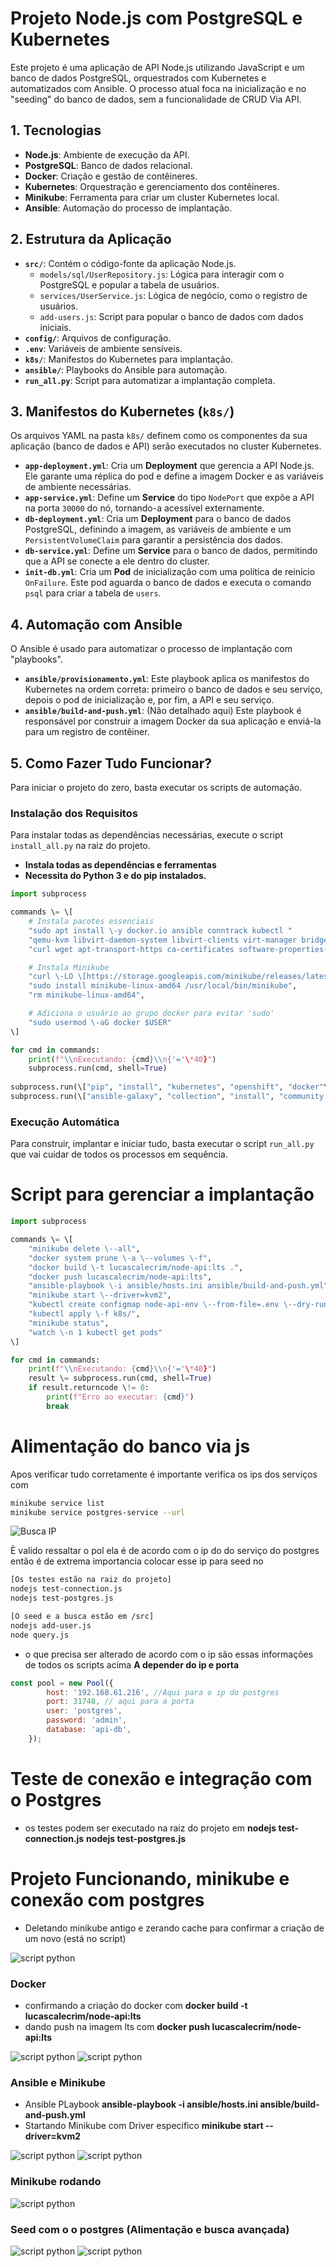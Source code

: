 # **Projeto Node.js com PostgreSQL e Kubernetes**

Este projeto é uma aplicação de API Node.js utilizando JavaScript e um banco de dados PostgreSQL, orquestrados com Kubernetes e automatizados com Ansible. O processo atual foca na inicialização e no "seeding" do banco de dados, sem a funcionalidade de CRUD Via API.

## **1\. Tecnologias**

* **Node.js**: Ambiente de execução da API.  
* **PostgreSQL**: Banco de dados relacional.  
* **Docker**: Criação e gestão de contêineres.  
* **Kubernetes**: Orquestração e gerenciamento dos contêineres.  
* **Minikube**: Ferramenta para criar um cluster Kubernetes local.  
* **Ansible**: Automação do processo de implantação.

## **2\. Estrutura da Aplicação**

* **`src/`**: Contém o código-fonte da aplicação Node.js.  
  * `models/sql/UserRepository.js`: Lógica para interagir com o PostgreSQL e popular a tabela de usuários.  
  * `services/UserService.js`: Lógica de negócio, como o registro de usuários.  
  * `add-users.js`: Script para popular o banco de dados com dados iniciais.  
* **`config/`**: Arquivos de configuração.  
* **`.env`**: Variáveis de ambiente sensíveis.  
* **`k8s/`**: Manifestos do Kubernetes para implantação.  
* **`ansible/`**: Playbooks do Ansible para automação.  
* **`run_all.py`**: Script para automatizar a implantação completa.

## **3\. Manifestos do Kubernetes (`k8s/`)**

Os arquivos YAML na pasta `k8s/` definem como os componentes da sua aplicação (banco de dados e API) serão executados no cluster Kubernetes.

* **`app-deployment.yml`**: Cria um **Deployment** que gerencia a API Node.js. Ele garante uma réplica do pod e define a imagem Docker e as variáveis de ambiente necessárias.  
* **`app-service.yml`**: Define um **Service** do tipo `NodePort` que expõe a API na porta `30000` do nó, tornando-a acessível externamente.  
* **`db-deployment.yml`**: Cria um **Deployment** para o banco de dados PostgreSQL, definindo a imagem, as variáveis de ambiente e um `PersistentVolumeClaim` para garantir a persistência dos dados.  
* **`db-service.yml`**: Define um **Service** para o banco de dados, permitindo que a API se conecte a ele dentro do cluster.  
* **`init-db.yml`**: Cria um **Pod** de inicialização com uma política de reinício `OnFailure`. Este pod aguarda o banco de dados e executa o comando `psql` para criar a tabela de `users`.

## **4\. Automação com Ansible**

O Ansible é usado para automatizar o processo de implantação com "playbooks".

* **`ansible/provisionamento.yml`**: Este playbook aplica os manifestos do Kubernetes na ordem correta: primeiro o banco de dados e seu serviço, depois o pod de inicialização e, por fim, a API e seu serviço.  
* **`ansible/build-and-push.yml`**: (Não detalhado aqui) Este playbook é responsável por construir a imagem Docker da sua aplicação e enviá-la para um registro de contêiner.

## **5\. Como Fazer Tudo Funcionar?**

Para iniciar o projeto do zero, basta executar os scripts de automação.

### **Instalação dos Requisitos**

Para instalar todas as dependências necessárias, execute o script `install_all.py` na raiz do projeto.

- **Instala todas as dependências e ferramentas**  
- **Necessita do Python 3 e do pip instalados.**
```py
import subprocess

commands \= \[  
    # Instala pacotes essenciais  
    "sudo apt install \-y docker.io ansible conntrack kubectl "  
    "qemu-kvm libvirt-daemon-system libvirt-clients virt-manager bridge-utils "  
    "curl wget apt-transport-https ca-certificates software-properties-common",

    # Instala Minikube  
    "curl \-LO \[https://storage.googleapis.com/minikube/releases/latest/minikube-linux-amd64\](https://storage.googleapis.com/minikube/releases/latest/minikube-linux-amd64)",  
    "sudo install minikube-linux-amd64 /usr/local/bin/minikube",  
    "rm minikube-linux-amd64",

    # Adiciona o usuário ao grupo docker para evitar 'sudo'  
    "sudo usermod \-aG docker $USER"  
\]

for cmd in commands:  
    print(f"\\nExecutando: {cmd}\\n{'='\*40}")  
    subprocess.run(cmd, shell=True)
 
subprocess.run(\["pip", "install", "kubernetes", "openshift", "docker"\])  
subprocess.run(\["ansible-galaxy", "collection", "install", "community.general"\])
```
### **Execução Automática**

Para construir, implantar e iniciar tudo, basta executar o script `run_all.py` que vai cuidar de todos os processos em sequência.

# Script para gerenciar a implantação  
```py
import subprocess

commands \= \[  
    "minikube delete \--all",  
    "docker system prune \-a \--volumes \-f",  
    "docker build \-t lucascalecrim/node-api:lts .",  
    "docker push lucascalecrim/node-api:lts",  
    "ansible-playbook \-i ansible/hosts.ini ansible/build-and-push.yml",  
    "minikube start \--driver=kvm2",  
    "kubectl create configmap node-api-env \--from-file=.env \--dry-run=client \-o yaml | kubectl apply \-f \-",  
    "kubectl apply \-f k8s/",  
    "minikube status",  
    "watch \-n 1 kubectl get pods"  
\]

for cmd in commands:  
    print(f"\\nExecutando: {cmd}\\n{'='\*40}")  
    result \= subprocess.run(cmd, shell=True)  
    if result.returncode \!= 0:  
        print(f"Erro ao executar: {cmd}")  
        break
```
# Alimentação do banco via js 

Apos verificar tudo corretamente é importante verifica os ips dos serviços 
com

```bash
minikube service list
minikube service postgres-service --url
```
![Busca IP](static/9.png)

È valido ressaltar o pol ela é de acordo com o ip do do serviço do postgres
então é de extrema importancia colocar esse ip para seed no 
```bash
[Os testes estão na raiz do projeto]
nodejs test-connection.js
nodejs test-postgres.js

[O seed e a busca estão em /src]
nodejs add-user.js
node query.js
```
- o que precisa ser alterado de acordo com o ip são essas informações de todos os scripts acima
**A depender do ip e porta**

```js
const pool = new Pool({
        host: '192.168.61.216', //Aqui para o ip do postgres 
        port: 31748, // aqui para a porta
        user: 'postgres',
        password: 'admin', 
        database: 'api-db',
    });
```

# Teste de conexão e integração com o Postgres
- os testes podem ser executado na raiz do projeto em 
**nodejs test-connection.js**
**nodejs test-postgres.js**



# Projeto Funcionando, minikube e conexão com postgres
- Deletando minikube antigo e zerando cache para confirmar a criação de um novo (está no script)

![script python](static/1.png)

### Docker
- confirmando a criação do docker com **docker build -t lucascalecrim/node-api:lts** 
- dando push na imagem lts com **docker push lucascalecrim/node-api:lts**

![script python](static/2.png)
![script python](static/3.png)

### Ansible e Minikube
- Ansible PLaybook **ansible-playbook -i ansible/hosts.ini ansible/build-and-push.yml**
- Startando Minikube com Driver especifico **minikube start --driver=kvm2**

![script python](static/4.png)
![script python](static/5.png)

### Minikube rodando 
![script python](static/6.png)

### Seed com o o postgres (Alimentação e busca avançada)
![script python](static/7.png)
![script python](static/8.png)
